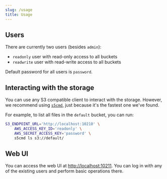 ```yaml
---
slug: /usage
title: Usage
---
```


## Users

There are currently two users (besides `admin`):

- `readonly` user with read-only access to all buckets
- `readwrite` user with read-write access to all buckets

Default password for all users is `password`.

## Interacting with the storage

You can use any S3 compatible client to interact with the storage.
However, we recommend using [`s5cmd`](https://github.com/peak/s5cmd),
just because it's the fastest one we've found.

For example, to list all files in the `default` bucket, you can run:

```sh
S3_ENDPOINT_URL='http://localhost:10210' \
    AWS_ACCESS_KEY_ID='readonly' \
    AWS_SECRET_ACCESS_KEY='password' \
    s5cmd ls s3://default/
```

## Web UI

You can access the web UI at [http://localhost:10211](http://localhost:10211).
You can log in with any of the existing users and perform basic operations there.
